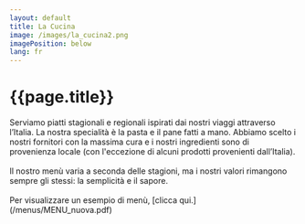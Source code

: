 ```yaml
---
layout: default
title: La Cucina
image: /images/la_cucina2.png
imagePosition: below
lang: fr
---
```


{{page.title}}
==============

Serviamo piatti stagionali e regionali ispirati dai nostri viaggi attraverso l’Italia.
La nostra specialità è la pasta e il pane fatti a mano. Abbiamo scelto i nostri fornitori con la massima cura e i nostri ingredienti sono di provenienza locale (con l'eccezione di alcuni prodotti provenienti dall’Italia).
<br> </br>
Il nostro menù varia a seconda delle stagioni, ma i nostri valori rimangono sempre gli stessi: la semplicità e il sapore.
<br> </br>
Per visualizzare un esempio di menù, [clicca qui.] (/menus/MENU_nuova.pdf)
